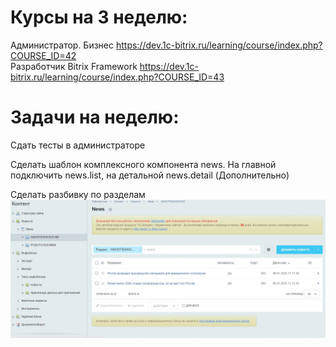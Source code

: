 # Курсы на 3 неделю:
Администратор. Бизнес	https://dev.1c-bitrix.ru/learning/course/index.php?COURSE_ID=42  
Разработчик Bitrix Framework	https://dev.1c-bitrix.ru/learning/course/index.php?COURSE_ID=43  
# Задачи на неделю:
Сдать тесты в администраторе  

Сделать шаблон комплексного компонента news. На главной подключить news.list, на детальной news.detail (Дополнительно) 

Сделать разбивку по разделам  
![Alt text](tasks-3.jpg)